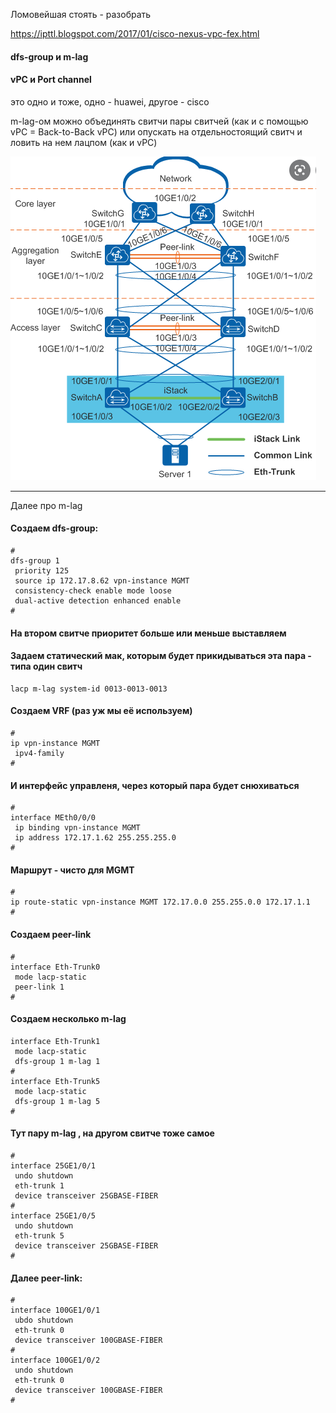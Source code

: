 Ломовейшая стоять - разобрать

https://ipttl.blogspot.com/2017/01/cisco-nexus-vpc-fex.html



#### dfs-group и m-lag

#### vPC и Port channel

это одно и тоже, одно - huawei, другое - cisco

m-lag-ом можно объединять свитчи пары свитчей (как и с помощью vPC = Back-to-Back vPC) или опускать на отдельностоящий свитч и ловить на нем лацпом (как и vPC)




![alt text](pic/mlag.png "mlag")


----------------------------------------

Далее про m-lag

#### Создаем dfs-group:

```
#
dfs-group 1
 priority 125
 source ip 172.17.8.62 vpn-instance MGMT
 consistency-check enable mode loose
 dual-active detection enhanced enable
#
```
#### На втором свитче приоритет больше или меньше выставляем

#### Задаем статический мак, которым будет прикидываться эта пара - типа один свитч

```
lacp m-lag system-id 0013-0013-0013
```


#### Создаем VRF (раз уж мы её используем)

```
#
ip vpn-instance MGMT
 ipv4-family
#
```
#### И интерфейс управленя, через который пара будет снюхиваться

```
#
interface MEth0/0/0
 ip binding vpn-instance MGMT
 ip address 172.17.1.62 255.255.255.0
#
```
#### Маршрут - чисто для MGMT

```
#
ip route-static vpn-instance MGMT 172.17.0.0 255.255.0.0 172.17.1.1
#
```

#### Создаем peer-link

```
#
interface Eth-Trunk0
 mode lacp-static
 peer-link 1
#
```
#### Создаем несколько m-lag

```
interface Eth-Trunk1
 mode lacp-static
 dfs-group 1 m-lag 1
#
interface Eth-Trunk5
 mode lacp-static
 dfs-group 1 m-lag 5
#
```

#### Тут пару m-lag , на другом свитче тоже самое

```
#
interface 25GE1/0/1
 undo shutdown
 eth-trunk 1
 device transceiver 25GBASE-FIBER
#
interface 25GE1/0/5
 undo shutdown
 eth-trunk 5
 device transceiver 25GBASE-FIBER
#
```

#### Далее peer-link:

```
#
interface 100GE1/0/1
 ubdo shutdown
 eth-trunk 0
 device transceiver 100GBASE-FIBER
#
interface 100GE1/0/2
 undo shutdown
 eth-trunk 0
 device transceiver 100GBASE-FIBER
#
```
